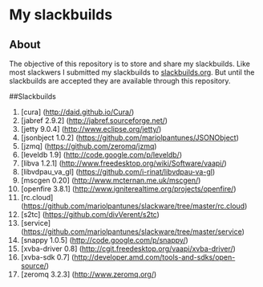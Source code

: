 # My slackbuilds
## About

The objective of this repository is to store and share my slackbuilds.
Like most slackwers I submitted my slackbuilds to [slackbuilds.org](http://slackbuilds.org/).
But until the slackbuilds are accepted they are available through this repository.

##Slackbuilds
1. [cura] (http://daid.github.io/Cura/)
2. [jabref 2.9.2] (http://jabref.sourceforge.net/)
3. [jetty 9.0.4] (http://www.eclipse.org/jetty/)
4. [jsonbject 1.0.2] (https://github.com/mariolpantunes/JSONObject)
5. [jzmq] (https://github.com/zeromq/jzmq)
6. [leveldb 1.9] (http://code.google.com/p/leveldb/)
7. [libva 1.2.1] (http://www.freedesktop.org/wiki/Software/vaapi/)
8. [libvdpau_va_gl] (https://github.com/i-rinat/libvdpau-va-gl)
9. [mscgen 0.20] (http://www.mcternan.me.uk/mscgen/)
10. [openfire 3.8.1] (http://www.igniterealtime.org/projects/openfire/)
11. [rc.cloud] (https://github.com/mariolpantunes/slackware/tree/master/rc.cloud)
12. [s2tc] (https://github.com/divVerent/s2tc)
13. [service] (https://github.com/mariolpantunes/slackware/tree/master/service)
14. [snappy 1.0.5] (http://code.google.com/p/snappy/)
15. [xvba-driver 0.8] (http://cgit.freedesktop.org/vaapi/xvba-driver/)
16. [xvba-sdk 0.7] (http://developer.amd.com/tools-and-sdks/open-source/)
17. [zeromq 3.2.3] (http://www.zeromq.org/)
